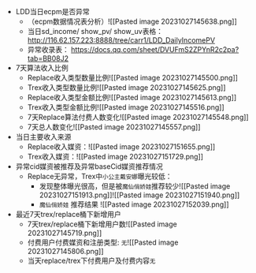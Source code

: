- LDD当日ecpm是否异常
	- （ecpm数据情况表分析）![[Pasted image 20231027145638.png]]
	- 当日sd_income/ show_pv/ show_uv表格： 
	  http://116.62.157.223:8888/tree/carr1/LDD_DailyIncomePV
	- 异常收录表： 
	  https://docs.qq.com/sheet/DVUFmS2ZPYnR2c2pa?tab=BB08J2
- 7天算法收入比例
	- Replace收入类型数量比例![[Pasted image 20231027145500.png]]
	- Trex收入类型数量比例![[Pasted image 20231027145625.png]]
	- Replace收入类型金额比例![[Pasted image 20231027145613.png]]
	- Trex收入类型金额比例![[Pasted image 20231027145516.png]]
	- 7天Replace算法付费人数变化![[Pasted image 20231027145548.png]]
	- 7天总人数变化![[Pasted image 20231027145557.png]]
- 当日主要收入来源
	- Replace收入媒资：![[Pasted image 20231027151655.png]]
	- Trex收入媒资：![[Pasted image 20231027151729.png]]
- 异常cid媒资被推荐及异常baseCid媒资推荐情况
	- Replace无异常，Trex中`小公主戴安娜`曝光较低：
		- 发现整体曝光很高，但是被`魔仙俏娇娃`推荐较少![[Pasted image 20231027151913.png]]![[Pasted image 20231027151940.png]]
		- `魔仙俏娇娃` 推荐结果 ![[Pasted image 20231027152039.png]]
- 最近7天trex/replace桶下新增用户
	- 7天trex/replace桶下新增用户数![[Pasted image 20231027145719.png]]
	- 付费用户付费媒资和注册类型: `无`![[Pasted image 20231027145806.png]]
	- 当天replace/trex下付费用户及付费内容`无`